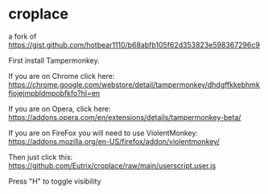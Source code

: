 # croplace

a fork of https://gist.github.com/hotbear1110/b68abfb105f62d353823e598367296c9

First install Tampermonkey. 

If you are on Chrome click here: https://chrome.google.com/webstore/detail/tampermonkey/dhdgffkkebhmkfjojejmpbldmpobfkfo?hl=en

If you are on Opera, click here: https://addons.opera.com/en/extensions/details/tampermonkey-beta/

If you are on FireFox you will need to use ViolentMonkey: https://addons.mozilla.org/en-US/firefox/addon/violentmonkey/

Then just click this: https://github.com/Eutrix/croplace/raw/main/userscript.user.js

Press "H" to toggle visibility
